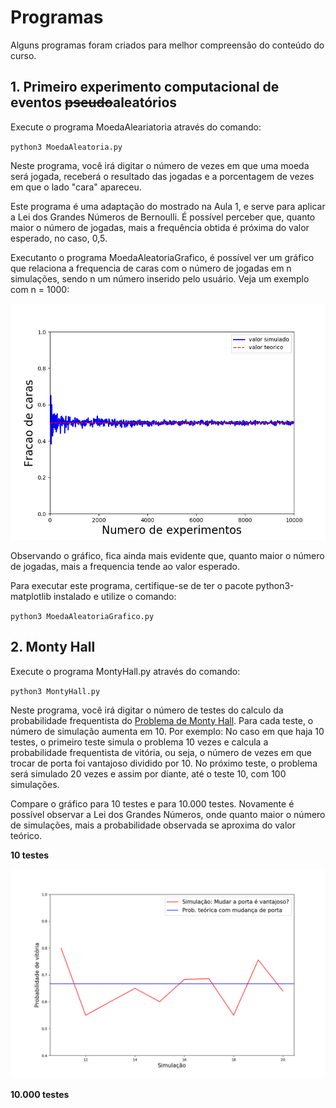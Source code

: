 # Programas

Alguns programas foram criados para melhor compreensão do conteúdo do curso.

## 1. Primeiro experimento computacional de eventos ~~pseudo~~aleatórios

Execute o programa MoedaAleariatoria através do comando:  

` python3 MoedaAleatoria.py `

Neste programa, você irá digitar o número de vezes em que uma moeda será jogada, receberá o resultado das jogadas e a porcentagem de vezes em que o lado "cara" apareceu.

Este programa é uma adaptação do mostrado na Aula 1, e serve para aplicar a Lei dos Grandes Números de Bernoulli. É possível perceber que, quanto maior o número de jogadas, mais a frequência obtida é próxima do valor esperado, no caso, 0,5.

Executanto o programa MoedaAleatoriaGrafico, é possível ver um gráfico que relaciona a frequencia de caras com o número de jogadas em n simulações, sendo n um número inserido pelo usuário. Veja um exemplo com n = 1000:

<p align="center">
<img src="Imagens/MoedaAleatoria.png">
</p>

Observando o gráfico, fica ainda mais evidente que, quanto maior o número de jogadas, mais a frequencia tende ao valor esperado.

Para executar este programa, certifique-se de ter o pacote python3-matplotlib instalado e utilize o comando:

` python3 MoedaAleatoriaGrafico.py `

## 2. Monty Hall

Execute o programa MontyHall.py através do comando:

` python3 MontyHall.py `

Neste programa, você irá digitar o número de testes do calculo da probabilidade frequentista do [Problema de Monty Hall](https://pt.wikipedia.org/wiki/Problema_de_Monty_Hall). Para cada teste, o número de simulação aumenta em 10. Por exemplo: No caso em que haja 10 testes, o primeiro teste simula o problema 10 vezes e calcula a probabilidade frequentista de vitória, ou seja, o número de vezes em que trocar de porta foi vantajoso dividido por 10. No próximo teste, o problema será simulado 20 vezes e assim por diante, até o teste 10, com 100 simulações.

Compare o gráfico para 10 testes e para 10.000 testes. Novamente é possível observar a Lei dos Grandes Números, onde quanto maior o número de simulações, mais a probabilidade observada se aproxima do valor teórico.

**10 testes**

<p align="center">
  <img src="Imagens/monty10.png">
</p>

**10.000 testes**

<p align="center">
  <img stc="Imagens/monty10000.png">
</p>
